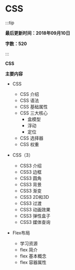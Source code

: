 # CSS

:::tip

**最后更新时间：2018年09月10日**

**字数：520**

:::


**CSS**

**主要内容**

* CSS
    * CSS 介绍
    * CSS 语法
    * CSS 基础属性
    * CSS 三大核心
        * 盒模型
        * 浮动
        * 定位
    * CSS 选择器
    * CSS 权重

* CSS（3）
    * CSS3 介绍
    * CSS3 边框
    * CSS3 圆角
    * CSS3 背景
    * CSS3 渐变
    * CSS3 2D和3D
    * CSS3 过渡
    * CSS3 动画效果
    * CSS3 弹性盒子
    * CSS3 媒体查询
      
* Flex布局
    * 学习资源
    * flex 简介
    * flex 基本概念
    * flex 容器属性